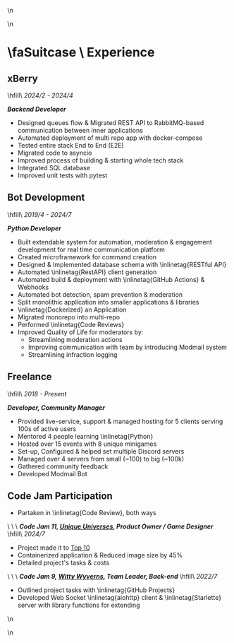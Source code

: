 \n<div>\n
# \faSuitcase \ Experience
## xBerry
\hfill\ *2024/2 - 2024/4*

***Backend Developer***

- Designed queues flow & Migrated REST API to RabbitMQ-based communication between inner applications
- Automated deployment of multi repo app with docker-compose
- Tested entire stack End to End (E2E)
- Migrated code to asyncio
- Improved process of building & starting whole tech stack
- Integrated SQL database
- Improved unit tests with pytest

## Bot Development
\hfill\ *2019/4 - 2024/7*

***Python Developer***

- Built extendable system for automation, moderation & engagement development for real time communication platform
- Created microframework for command creation
- Designed & Implemented database schema with \inlinetag{RESTful API}
- Automated \inlinetag{RestAPI} client generation
- Automated build & deployment with \inlinetag{GitHub Actions} & Webhooks
- Automated bot detection, spam prevention & moderation
- Split monolithic application into smaller applications & libraries
- \inlinetag{Dockerized} an Application
- Migrated monorepo into multi-repo
- Performed \inlinetag{Code Reviews}
- Improved Quality of Life for moderators by:
    - Streamlining moderation actions
    - Improving communication with team by introducing Modmail system
    - Streamlining infraction logging

## Freelance
\hfill\ *2018 - Present*

***Developer, Community Manager***

- Provided live-service, support & managed hosting for 5 clients serving 100s of active users
- Mentored 4 people learning \inlinetag{Python}
- Hosted over 15 events with 8 unique minigames
- Set-up, Configured & helped set multiple Discord servers
- Managed over 4 servers from small (~100) to big (~100k)
- Gathered community feedback
- Developed Modmail Bot

## Code Jam Participation
- Partaken in \inlinetag{Code Review}, both ways

\ \ \ ***Code Jam 11, [Unique Universes](https://github.com/Snipy7374/code-jam-24-universes), Product Owner / Game Designer***
\hfill\ *2024/7*

- Project made it to [Top 10](https://pythondiscord.notion.site/Python-Discord-2024-Code-Jam-c5c9b7861b6d43a0882d0d4f1c89b7ac)
- Containerized application & Reduced image size by 45%
- Detailed project's tasks & costs

\ \ \ ***Code Jam 9, [Witty Wyverns](https://github.com/Mmesek/Code-Jam-9), Team Leader, Back-end***
\hfill\ *2022/7*

- Outlined project tasks with \inlinetag{GitHub Projects}
- Developed Web Socket \inlinetag{aiohttp} client & \inlinetag{Starlette} server with library functions for extending

\n</div>\n